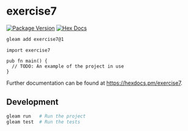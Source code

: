 # exercise7

[![Package Version](https://img.shields.io/hexpm/v/exercise7)](https://hex.pm/packages/exercise7)
[![Hex Docs](https://img.shields.io/badge/hex-docs-ffaff3)](https://hexdocs.pm/exercise7/)

```sh
gleam add exercise7@1
```
```gleam
import exercise7

pub fn main() {
  // TODO: An example of the project in use
}
```

Further documentation can be found at <https://hexdocs.pm/exercise7>.

## Development

```sh
gleam run   # Run the project
gleam test  # Run the tests
```
